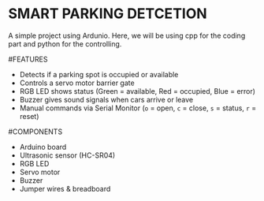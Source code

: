 # SMART PARKING DETCETION
A simple project using Ardunio. Here, we will be using cpp for the coding part and python for the controlling.


#FEATURES
- Detects if a parking spot is occupied or available
- Controls a servo motor barrier gate
- RGB LED shows status (Green = available, Red = occupied, Blue = error)
- Buzzer gives sound signals when cars arrive or leave
- Manual commands via Serial Monitor (`o` = open, `c` = close, `s` = status, `r` = reset)

#COMPONENTS
- Arduino board
- Ultrasonic sensor (HC-SR04)
- RGB LED
- Servo motor
- Buzzer
- Jumper wires & breadboard


